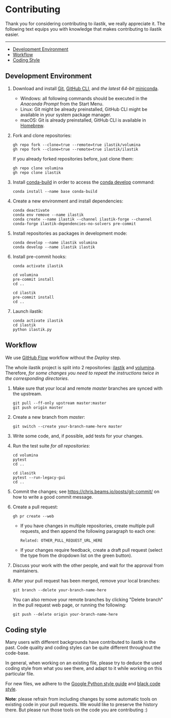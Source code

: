 # Contributing

Thank you for considering contributing to ilastik, we really appreciate it.
The following text equips you with knowledge that makes contributing to ilastik easier.

---

* [Development Environment](#development-environment)
* [Workflow](#workflow)
* [Coding Style](#coding-style)

## Development Environment

1. Download and install [Git][git], [GitHub CLI][github-cli], and _the latest 64-bit_ [miniconda][miniconda].
   - Windows: all following commands should be executed in the _Anaconda Prompt_ from the Start Menu.
   - Linux: Git might be already preinstalled, GitHub CLI might be available in your system package manager.
   - macOS: Git is already preinstalled, GitHub CLI is available in [Homebrew][homebrew].

1. Fork and clone repositories:
   ```
   gh repo fork --clone=true --remote=true ilastik/volumina
   gh repo fork --clone=true --remote=true ilastik/ilastik
   ```

   If you already forked repositories before, just clone them:

   ```
   gh repo clone volumina
   gh repo clone ilastik
   ```

1. Install [conda-build][conda-build] in order to access the [conda develop][conda-develop] command:

   ```
   conda install --name base conda-build
   ```

1. Create a new environment and install dependencies:

   ```
   conda deactivate
   conda env remove --name ilastik
   conda create --name ilastik --channel ilastik-forge --channel conda-forge ilastik-dependencies-no-solvers pre-commit
   ```

1. Install repositories as packages in development mode:

   ```
   conda develop --name ilastik volumina
   conda develop --name ilastik ilastik
   ```

1. Install pre-commit hooks:

   ```
   conda activate ilastik

   cd volumina
   pre-commit install
   cd ..

   cd ilastik
   pre-commit install
   cd ..
   ```

1. Launch ilastik:

   ```
   conda activate ilastik
   cd ilastik
   python ilastik.py
   ```

## Workflow

We use [GitHub Flow][github-flow] workflow without the _Deploy_ step.

The whole ilastik project is split into 2 repositories: [ilastik][ilastik] and [volumina][volumina].
Therefore, *for some changes you need to repeat the instructions twice in the corresponding directories*.

1. Make sure that your local and remote _master_ branches are synced with the upstream.

   ```
   git pull --ff-only upstream master:master
   git push origin master
   ```

1. Create a new branch from *master*:

   ```
   git switch --create your-branch-name-here master
   ```

1. Write some code, and, if possible, add tests for your changes.

1. Run the test suite *for all repositories*:

   ```
   cd volumina
   pytest
   cd ..

   cd ilasitk
   pytest --run-legacy-gui
   cd ..
   ```

1. Commit the changes; see https://chris.beams.io/posts/git-commit/ on how to write a good commit message.

1. Create a pull request:

   ```
   gh pr create --web
   ```

   - If you have changes in multiple repositories, create multiple pull requests, and then append the following paragraph to each one:

     ```
     Related: OTHER_PULL_REQUEST_URL_HERE
     ```

   - If your changes require feedback, create a draft pull request (select the type from the dropdown list on the green button).

1. Discuss your work with the other people, and wait for the approval from maintainers.

1. After your pull request has been merged, remove your local branches:

   ```
   git branch --delete your-branch-name-here
   ```

   You can also remove your remote branches by clicking "Delete branch" in the pull request web page, or running the following:

   ```
   git push --delete origin your-branch-name-here
   ```

## Coding style

Many users with different backgrounds have contributed to ilastik in the past.
Code quality and coding styles can be quite different throughout the code-base.

In general, when working on an existing file, please try to deduce the used coding style from what you see there,
and adapt to it while working on this particular file.

For new files, we adhere to the [Google Python style guide][google-style] and [black code style][black].

__Note__: please refrain from including changes by some automatic tools on existing code in your pull requests.
We would like to preserve the history there.
But please run those tools on the code you are contributing :)

[git]: https://git-scm.com/
[github-cli]: https://cli.github.com/
[miniconda]: https://docs.conda.io/en/latest/miniconda.html
[homebrew]: https://brew.sh/
[conda-build]: https://docs.conda.io/projects/conda-build/en/latest/
[conda-develop]: https://docs.conda.io/projects/conda-build/en/latest/resources/commands/conda-develop.html
[ilastik]: https://github.com/ilastik/ilastik
[volumina]: https://github.com/ilastik/volumina
[github-flow]: https://guides.github.com/introduction/flow/
[google-style]: https://github.com/google/styleguide/blob/gh-pages/pyguide.md
[black]: https://black.readthedocs.io/en/stable/
